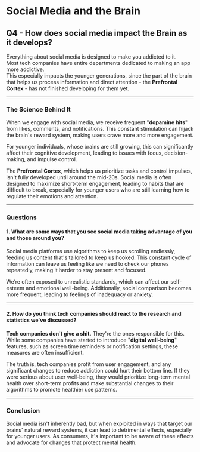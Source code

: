 # Social Media and the Brain

## Q4 - How does social media impact the Brain as it develops?

Everything about social media is designed to make you addicted to it.  
Most tech companies have entire departments dedicated to making an app more addictive.  
This especially impacts the younger generations, since the part of the brain that helps us process information and direct attention - the **Prefrontal Cortex** - has not finished developing for them yet.

---

### The Science Behind It

When we engage with social media, we receive frequent "**dopamine hits**" from likes, comments, and notifications. This constant stimulation can hijack the brain's reward system, making users crave more and more engagement. 

For younger individuals, whose brains are still growing, this can significantly affect their cognitive development, leading to issues with focus, decision-making, and impulse control.  

The **Prefrontal Cortex**, which helps us prioritize tasks and control impulses, isn't fully developed until around the mid-20s. Social media is often designed to maximize short-term engagement, leading to habits that are difficult to break, especially for younger users who are still learning how to regulate their emotions and attention.

---

### Questions

#### 1. What are some ways that you see social media taking advantage of you and those around you?

Social media platforms use algorithms to keep us scrolling endlessly, feeding us content that's tailored to keep us hooked. This constant cycle of information can leave us feeling like we need to check our phones repeatedly, making it harder to stay present and focused.  

We’re often exposed to unrealistic standards, which can affect our self-esteem and emotional well-being. Additionally, social comparison becomes more frequent, leading to feelings of inadequacy or anxiety.

---

#### 2. How do you think tech companies should react to the research and statistics we've discussed?

**Tech companies don't give a shit.** They're the ones responsible for this. While some companies have started to introduce "**digital well-being**" features, such as screen time reminders or notification settings, these measures are often insufficient.

The truth is, tech companies profit from user engagement, and any significant changes to reduce addiction could hurt their bottom line. If they were serious about user well-being, they would prioritize long-term mental health over short-term profits and make substantial changes to their algorithms to promote healthier use patterns.

---

### Conclusion

Social media isn't inherently bad, but when exploited in ways that target our brains' natural reward systems, it can lead to detrimental effects, especially for younger users. As consumers, it's important to be aware of these effects and advocate for changes that protect mental health.
